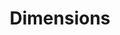 ---
bigquery: https://console.cloud.google.com/bigquery?p=covid-19-dimensions-ai&page=table&d=data&t=publications
contributors: Digital Science, https://www.digital-science.com/
cost: Free for personal, non-commercial use.
description: Dimensions contains more than 100 million publications, ranging from
  articles published in scholarly journals, books and book chapters, to preprints
  and conference proceedings. All publications are contextualized with linked data
  sets, funding, publications, patents, clinical trials, and policy documents. You
  can also view associated categories, funders, institutions, and researcher profiles.
documentation: https://docs.dimensions.ai/bigquery/index.html
last_edit: 04/09/2022, 19:21:51
location: https://www.dimensions.ai/products/free/
maintained_by: Digital Science, https://www.digital-science.com/
schema_fields:
- cited_by_ids
- links
- application_number
- category_icrp_ct
- funder_countries
- research_org_cities
- priority_year
- conference
- expiration_year
- category_icrp_cso
- category_rcdc
- category_hrcs_hc
- editors
- supporting_grant_ids
- brief_title
- associated_grant_ids
- created_date
- associated_publication_pmid
- start_year
- grant_number
- date_online
- legal_events
- current_assignee_countries
- journal
- funding_nzd
- investigators
- active_years
- year
- jurisdiction
- date
- phase
- book_title
- funding_details
- address
- type
- citations_count
- status
- legal_status
- ipcr
- source_id
- citations
- original_assignee
- priority_date
- research_org_city_names
- category_uoa
- doi
- gender
- date_imported_gbq
- original_assignee_countries
- research_orgs
- language
- authors
- end_date
- research_org_countries
- reference_ids
- labels
- abstract
- funding_chf
- funding_currency
- journal_lists
- funding_usd
- kind
- funder_org_state_codes
- date_normal
- embargo_date
- assignee_countries
- subtitles
- start_date
- mesh_terms
- category_sdg
- repository_name
- funder_org
- types
- pmid
- volume
- email_address
- acronym
- registry
- inventor_names
- name
- filing_status
- altmetrics
- open_access_categories
- id
- conditions
- categories
- family_id
- original_title
- funding_eur
- established
- funding_gbp
- aliases
- organisation_details
- metrics
- citation_string
- date_print
- funding_jpy
- funding_amount
- foa_number
- funder_orgs
- family_members_ids
- mesh_headings
- research_org_country_names
- funder_org_cities
- associated_publication_id
- issue
- category_bra
- resulting_publication_doi
- research_org_state_codes
- parent_id
- isbn
- book_series_title
- patent_ids
- pmcid
- acknowledgements
- open_access_categories_v2
- filing_date
- funder_org_countries
- current_assignee
- expiration_date
- assignee_orgs
- original_assignee_orgs
- linkout
- repository_id
- filing_year
- funding_cny
- research_org_state_names
- repository_url
- eisbn
- granted_year
- associated_publication_arxiv_id
- granted_date
- family_count
- funding_aud
- category_hrcs_rac
- date_inserted
- cpc
- relationships
- description
- resulting_publication_ids
- funder_org_acronyms
- end_year
- pages
- funding_cad
- external_ids
- original_abstract
- category_for
- category_hra
- concepts
- current_assignee_orgs
- publication_date
- associated_publication_doi
- interventions
- wikipedia_url
- acronyms
- publication_year
- proceedings_title
- title
- date_modified
- publisher
- publication_ids
- license
- arxiv_id
- clinical_trial_ids
- researcher_ids
shortname: dimensions
tags:
- scholarly literature
- patents
- funding
- clinical trials
- academic profiles
terms_of_use: 'Use of both the Dimensions COVID-19 dataset and full Dimensions dataset
  are subject to the Dimensions Terms of use: https://www.dimensions.ai/policies-terms-legal '
title: Dimensions
uuid: dcff88bd-fe6b-4fdb-8159-809bf9d7bc1c
---
